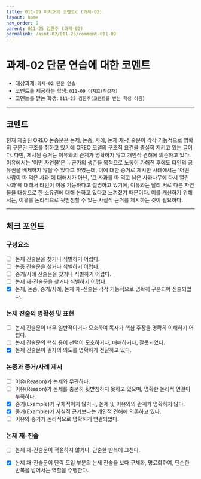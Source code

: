 ```yaml
---
title: 011-09 이지호의 코멘트c (과제-02) 
layout: home
nav_order: 9
parent: 011-25 김한주 (과제-02)
permalink: /asmt-02/011-25/comment-011-09
---
```


# 과제-02 단문 연습에 대한 코멘트

- 대상과제: `과제-02 단문 연습`
- 코멘트를 제공하는 학생: `011-09 이지호(작성자)` 
- 코멘트를 받는 학생: `011-25 김한주(코멘트를 받는 학생 이름)` 

---

## 코멘트

현재 제출된 OREO 논증문은 논제, 논증, 사례, 논제 재-진술문이 각각 기능적으로 명확히 구분된 구조를 취하고 있기에 OREO 모델의 구조적 요건을 충실히 지키고 있는 글이다. 다만, 제시된 증거는 이유와의 관계가 명확하지 않고 개인적 견해에 의존하고 있다. 이유에서는 '어떤 자연물'은 누군가의 생존을 목적으로 노동이 가해진 후에도 타인의 공유권을 배제하지 않을 수 있다고 하였는데, 이에 대한 증거로 제시한 사례에서는 '어떤 사람이 따 먹은 사과'에 대해서가 아닌, '그 사과를 따 먹고 남은 사과나무에 다시 열린 사과'에 대해서 타인이 이용 가능하다고 설명하고 있기에, 이유와는 달리 서로 다른 자연물을 대상으로 한 소유권에 대해 논하고 있다고 느껴졌기 때문이다. 이를 개선하기 위해서는, 이유를 논리적으로 뒷받침할 수 있는 사실적 근거를 제시하는 것이 필요하다. 

---

## 체크 포인트

### **구성요소**
- [ ] 논제 진술문을 찾거나 식별하기 어렵다.
- [ ] 논증 진술문을 찾거나 식별하기 어렵다.
- [ ] 증거/사례 진술문을 찾거나 식별하기 어렵다.
- [ ] 논제 재-진술문을 찾거나 식별하기 어렵다.
- [x] 논제, 논증, 증거/사례, 논제 재-진술문 각각 기능적으로 명확히 구분되어 진술되었다.

### **논제 진술의 명확성 및 표현**  
- [ ] 논제 진술문이 너무 일반적이거나 모호하여 독자가 핵심 주장을 명확히 이해하기 어렵다.  
- [ ] 논제 진술문의 핵심 용어 선택이 모호하거나, 애매하거나, 잘못되었다.  
- [x] 논제 진술문이 필자의 의도를 명확하게 전달하고 있다.  

### **논증과 증거/사례 제시**  
- [ ] 이유(Reason)가 논제와 무관하다.
- [ ] 이유(Reason)가 논제를 충분히 뒷받침하지 못하고 있으며, 명확한 논리적 연결이 부족하다.  
- [x] 증거(Example)가 구체적이지 않거나, 논제 및 이유와의 관계가 명확하지 않다. 
- [x] 증거(Example)가 사실적 근거보다는 개인적 견해에 의존하고 있다.  
- [ ] 이유와 증거가 논리적으로 명확하게 연결되었다.  

### **논제 재-진술**  
- [ ] 논제 재-진술문이 적절하지 않거나, 단순한 반복에 그친다.   
- [x] 논제 재-진술문이 단락 도입 부분의 논제 진술을 보다 구체화, 명료화하여, 단순한 반복을 넘어서는 역할을 수행한다.  

